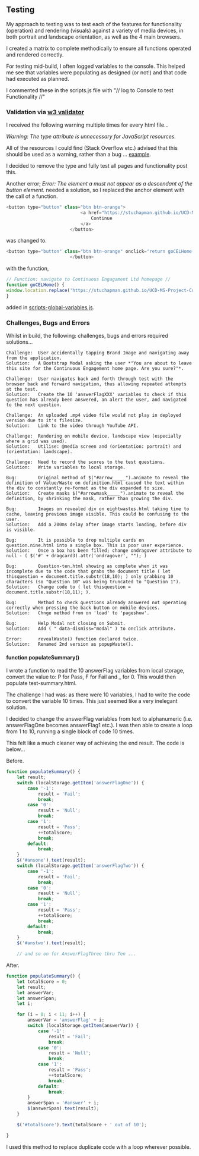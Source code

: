 ## Testing
My approach to testing was to test each of the features for functionality (operation) and rendering (visuals) against a variety of media devices, in both portrait and landscape orientation, as well as the 4 main browsers.

I created a matrix to complete methodically to ensure all functions operated and rendered correctly.

For testing mid-build, I often logged variables to the console. This helped me see that variables were populating as designed (or not!) and that code had executed as planned.

I commented these in the scripts.js file with "// log to Console to test Functionality //" 

### Validation via [w3 validator](https://validator.w3.org/)

I received the following warning multiple times for every html file...

*Warning: The type attribute is unnecessary for JavaScript resources.*

All of the resources I could find (Stack Overflow etc.) advised that this should be used as a warning, rather than a bug ... [example](https://www.webmasterworld.com/javascript/4879097.htm).

I decided to remove the type and fully test all pages and functionality post this.

Another error; *Error: The element a must not appear as a descendant of the button element.* needed a solution, so I replaced the anchor element with the call of a function.

```javascript
<button type="button" class="btn btn-orange">
                            <a href="https://stuchapman.github.io/UCD-MS-Project-Continuous-Engagement/index.html">
                                Continue
                            </a>
                        </button>
```

was changed to.

```javascript
<button type="button" class="btn btn-orange" onclick="return goCELHome();">Continue
                        </button>
```

with the function,

```javascript
// Function: navigate to Continuous Engagament Ltd homepage //
function goCELHome() {
window.location.replace('https://stuchapman.github.io/UCD-MS-Project-Continuous-Engagement/index.html');
}
```

added in [scripts-global-variables.js](https://github.com/StuChapman/IFD-MS-Project-Online-Learning/blob/master/assets/js/scripts-global-variables.js).

### Challenges, Bugs and Errors

Whilst in build, the following: challenges, bugs and errors required solutions...

    Challenge:  User accidentally tapping Brand Image and navigating away from the application.
    Solution:   A Bootstrap Modal asking the user *"You are about to leave this site for the Continuous Engagement home page. Are you sure?"*.

    Challenge:  User navigates back and forth through test with the browser back and forward navigation, thus allowing repeated attempts at the test.
    Solution:   Create the 10 'answerFlagXXX' variables to check if this question has already been answered, an alert the user, and navigated to the next question.

    Challenge:  An uploaded .mp4 video file would not play in deployed version due to it's filesize.
    Solution:   Link to the video through YouTube API.

    Challenge:  Rendering on mobile device, landscape view (especially where a grid was used).
    Solution:   Utilise: @media screen and (orientation: portrait) and (orientation: landscape).

    Challenge:  Need to record the scores to the test questions.
    Solution:   Write variables to local storage.

    Bug:        Original method of $("#arrow_____").animate to reveal the definition of Value/Waste on definition.html caused the text within the div to constantly re-format as the div expanded to size.
    Solution:   Create masks $("#arrowmask_____").animate to reveal the definition, by shrinking the mask, rather than growing the div.

    Bug:        Images on revealed div on eightwastes.html taking time to cache, leaving previous image visible. This could be confusing to the user.
    Solution:   Add a 200ms delay after image starts loading, before div is visible.

    Bug:        It is possible to drop multiple cards on question.nine.html into a single box. This is poor user experience.
    Solution:   Once a box has been filled; change ondragover attribute to null - ( $('#' + dragcard3).attr('ondragover', ""); )

    Bug:        Question-ten.html showing as complete when it was incomplete due to the code that grabs the document title ( let thisquestion = document.title.substr(18,10); ) only grabbing 10 characters (so "Question 10" was being truncated to "Question 1").
    Solution:   Change code to ( let thisquestion = document.title.substr(18,11); ).

    Bug:        Method to check questions already answered not operating correctly when pressing the back button on mobile devices.
    Solution:   Chnge method from on 'load' to 'pageshow'.

    Bug:        Help Modal not closing on Submit.
    Solution:   Add ( " data-dismiss="modal" ) to onclick attribute.

    Error:      revealWaste() function declared twice.
    Solution:   Renamed 2nd version as popupWaste().

#### function populateSummary()

I wrote a function to read the 10 answerFlag variables from local storage, convert the value to: P for Pass, F for Fail and _ for 0.
This would then populate test-summary.html.

The challenge I had was: as there were 10 variables, I had to write the code to convert the variable 10 times. This just seemed like a very inelegant solution.

I decided to change the answerFlag variables from text to alphanumeric (i.e. answerFlagOne becomes answerFlag1 etc.). I was then able to create a loop from 1 to 10, running a single block of code 10 times.

This felt like a much cleaner way of achieving the end result. The code is below...

Before.
```javascript
function populateSummary() {
    let result;
    switch (localStorage.getItem('answerFlagOne')) {
        case '-1':
            result = 'Fail';
            break;
        case '0':
            result = 'Null';
            break;
        case '1':
            result = 'Pass';
            ++totalScore;
            break;
        default: 
            break;
    }
    $('#ansone').text(result);
    switch (localStorage.getItem('answerFlagTwo')) {
        case '-1':
            result = 'Fail';
            break;
        case '0':
            result = 'Null';
            break;
        case '1':
            result = 'Pass';
            ++totalScore;
            break;
        default: 
            break;
    }
    $('#anstwo').text(result);

    // and so on for AnswerFlagThree thru Ten ...
```
After.
```javascript
function populateSummary() {
    let totalScore = 0;
    let result;
    let answerVar;
    let answerSpan;
    let i;

    for (i = 0; i < 11; i++) {
        answerVar = 'answerFlag' + i;
        switch (localStorage.getItem(answerVar)) {
            case '-1':
                result = 'Fail';
                break;
            case '0':
                result = 'Null';
                break;
            case '1':
                result = 'Pass';
                ++totalScore;
                break;
            default: 
                break;
        }
        answerSpan = '#answer' + i;
        $(answerSpan).text(result);
    }

    $('#totalScore').text(totalScore + ' out of 10');

}
```
I used this method to replace duplicate code with a loop wherever possible.